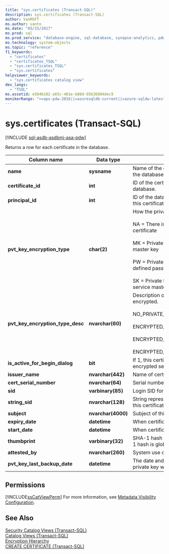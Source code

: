 ```yaml
---
title: "sys.certificates (Transact-SQL)"
description: sys.certificates (Transact-SQL)
author: VanMSFT
ms.author: vanto
ms.date: "03/15/2017"
ms.prod: sql
ms.prod_service: "database-engine, sql-database, synapse-analytics, pdw"
ms.technology: system-objects
ms.topic: "reference"
f1_keywords:
  - "certificates"
  - "certificates_TSQL"
  - "sys.certificates_TSQL"
  - "sys.certificates"
helpviewer_keywords:
  - "sys.certificates catalog view"
dev_langs:
  - "TSQL"
ms.assetid: e5046102-a65c-401e-b80d-05636884dec9
monikerRange: ">=aps-pdw-2016||=azuresqldb-current||=azure-sqldw-latest||>=sql-server-2016||>=sql-server-linux-2017||=azuresqldb-mi-current"
---
```

# sys.certificates (Transact-SQL)
[!INCLUDE [sql-asdb-asdbmi-asa-pdw](../../includes/applies-to-version/sql-asdb-asdbmi-asa-pdw.md)]

  Returns a row for each certificate in the database.  
  
|Column name|Data type|Description|  
|-----------------|---------------|-----------------|  
|**name**|**sysname**|Name of the certificate. Is unique within the database.|  
|**certificate_id**|**int**|ID of the certificate. Is unique within the database.|  
|**principal_id**|**int**|ID of the database principal that owns this certificate.|  
|**pvt_key_encryption_type**|**char(2)**|How the private key is encrypted.<br /><br /> NA = There is no private key for the certificate<br /><br /> MK = Private key is encrypted by the master key<br /><br /> PW = Private key is encrypted by a user-defined password<br /><br /> SK = Private key is encrypted by the service master key.|  
|**pvt_key_encryption_type_desc**|**nvarchar(60)**|Description of how the private key is encrypted.<br /><br /> NO_PRIVATE_KEY<br /><br /> ENCRYPTED_BY_MASTER_KEY<br /><br /> ENCRYPTED_BY_PASSWORD<br /><br /> ENCRYPTED_BY_SERVICE_MASTER_KEY|  
|**is_active_for_begin_dialog**|**bit**|If 1, this certificate is used to initiate encrypted service dialogs.|  
|**issuer_name**|**nvarchar(442)**|Name of certificate issuer.|  
|**cert_serial_number**|**nvarchar(64)**|Serial number of certificate.|  
|**sid**|**varbinary(85)**|Login SID for this certificate.|  
|**string_sid**|**nvarchar(128)**|String representation of the login SID for this certificate|  
|**subject**|**nvarchar(4000)**|Subject of this certificate.|  
|**expiry_date**|**datetime**|When certificate expires.|  
|**start_date**|**datetime**|When certificate becomes valid.|  
|**thumbprint**|**varbinary(32)**|SHA-1 hash of the certificate. The SHA-1 hash is globally unique.|  
|**attested_by**|**nvarchar(260)**|System use only.|  
|**pvt_key_last_backup_date**|**datetime**|The date and time the certificate's private key was last exported.|  
  
## Permissions  
 [!INCLUDE[ssCatViewPerm](../../includes/sscatviewperm-md.md)] For more information, see [Metadata Visibility Configuration](../../relational-databases/security/metadata-visibility-configuration.md).  
  
## See Also  
 [Security Catalog Views &#40;Transact-SQL&#41;](../../relational-databases/system-catalog-views/security-catalog-views-transact-sql.md)   
 [Catalog Views &#40;Transact-SQL&#41;](../../relational-databases/system-catalog-views/catalog-views-transact-sql.md)   
 [Encryption Hierarchy](../../relational-databases/security/encryption/encryption-hierarchy.md)   
 [CREATE CERTIFICATE &#40;Transact-SQL&#41;](../../t-sql/statements/create-certificate-transact-sql.md)  
  
  
